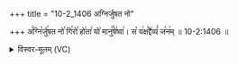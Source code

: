 +++
title = "10-2_1406 अग्निर्जुषत नो"

+++
अ꣣ग्नि꣡र्जु꣢षत नो꣣ गि꣢रो꣣ हो꣢ता꣣ यो꣡ मानु꣢꣯षे꣣ष्वा꣢। स꣡ य꣢क्ष꣣द्दै꣢व्यं꣣ ज꣡न꣢म् ॥ 10-2:1406 ॥

<details><summary>विस्वर-मूलम् (VC)</summary>

अग्निर्जुषत नो गिरो होता यो मानुषेष्वा । स यक्षद्दैव्यं जनम् ॥१४०६॥
</details>